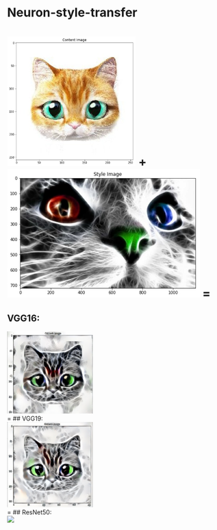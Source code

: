 # Neuron-style-transfer

<img src="style and content images/content1.jpg" width="300"/>  +  <img src="style and content images/style1.jpg" alt="total loss" height="300"/> =
<br/>
=
## VGG16:<br/>
<img src="output images/VGG16_1.png"  width="200"/>
<br/>
=
## VGG19:<br/>
<img src="output images/VGG19_1.png"  width="200"/>
<br/>
=
## ResNet50:<br/>
<img src="output images/ResNet50_1.png"  width="200"/>
<br/>


